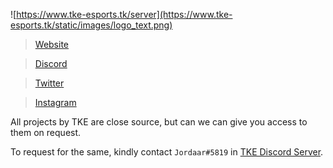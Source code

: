 ![https://www.tke-esports.tk/server](https://www.tke-esports.tk/static/images/logo_text.png)


> [Website](https://www.tke-bot.tk?from=github)

> [Discord](https://www.tke-bot.tk/redirect?from=github&url=https://discord.gg/Vgd5vMn)

> [Twitter](https://www.tke-bot.tk/redirect?from=github&url=https://twitter.com/TIMEKEEPERS0)

> [Instagram](https://www.tke-bot.tk/redirect?from=github&url=https://www.instagram.com/timekeepers0)

All projects by TKE are close source, but can we can give you access to them on request.

To request for the same, kindly contact `Jordaar#5819` in [TKE Discord Server](https://discord.gg/Vgd5vMn).
